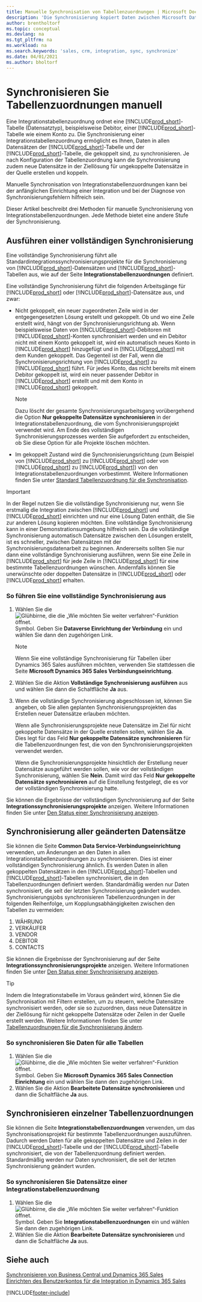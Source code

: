 ```yaml
---
title: Manuelle Synchronisation von Tabellenzuordnungen | Microsoft Docs
description: 'Die Synchronisierung kopiert Daten zwischen Microsoft Dataverse Tabellen und Business Central, um beide Systeme auf dem neuesten Stand zu halten.'
author: brentholtorf
ms.topic: conceptual
ms.devlang: na
ms.tgt_pltfrm: na
ms.workload: na
ms.search.keywords: 'sales, crm, integration, sync, synchronize'
ms.date: 04/01/2021
ms.author: bholtorf
---
```


# <a name="manually-synchronize-table-mappings" />Synchronisieren Sie Tabellenzuordnungen manuell


Eine Integrationstabellenzuordnung ordnet eine [!INCLUDE[prod_short](includes/prod_short.md)]-Tabelle (Datensatztyp), beispielsweise Debitor, einer [!INCLUDE[prod_short](includes/cds_long_md.md)]-Tabelle wie einem Konto zu. Die Synchronisierung einer Integrationstabellenzuordnung ermöglicht es Ihnen, Daten in allen Datensätzen der [!INCLUDE[prod_short](includes/prod_short.md)]-Tabelle und der [!INCLUDE[prod_short](includes/cds_long_md.md)]-Tabelle, die gekoppelt sind, zu synchronisieren. Je nach Konfiguration der Tabellenzuordnung kann die Synchronisierung zudem neue Datensätze in der Ziellösung für ungekoppelte Datensätze in der Quelle erstellen und koppeln.  

Manuelle Synchronisation von Integrationstabellenzuordnungen kann bei der anfänglichen Einrichtung einer Integration und bei der Diagnose von Synchronisierungsfehlern hilfreich sein.  

Dieser Artikel beschreibt drei Methoden für manuelle Synchronisierung von Integrationstabellenzuordnungen. Jede Methode bietet eine andere Stufe der Synchronisierung.

## <a name="run-a-full-synchronization" />Ausführen einer vollständigen Synchronisierung
Eine vollständige Synchronisierung führt alle Standardintegrationssynchronisierungsprojekte für die Synchronisierung von [!INCLUDE[prod_short](includes/prod_short.md)]-Datensätzen und [!INCLUDE[prod_short](includes/cds_long_md.md)]-Tabellen aus, wie auf der Seite **Integrationstabellenzuordnungen** definiert. 

Eine vollständige Synchronisierung führt die folgenden Arbeitsgänge für [!INCLUDE[prod_short](includes/prod_short.md)] oder [!INCLUDE[prod_short](includes/cds_long_md.md)]-Datensätze aus, und zwar:

* Nicht gekoppelt, ein neuer zugeordneten Zeile wird in der entgegengesetzten Lösung erstellt und gekoppelt.
Ob und wo eine Zeile erstellt wird, hängt von der Synchronisierungsrichtung ab. Wenn beispielsweise Daten von [!INCLUDE[prod_short](includes/prod_short.md)]-Debitoren mit [!INCLUDE[prod_short](includes/cds_long_md.md)]-Konten synchronisiert werden und ein Debitor nicht mit einem Konto gekoppelt ist, wird ein automatisch neues Konto in [!INCLUDE[prod_short](includes/cds_long_md.md)] hinzugefügt und in [!INCLUDE[prod_short](includes/prod_short.md)] mit dem Kunden gekoppelt. Das Gegenteil ist der Fall, wenn die Synchronisierungsrichtung von [!INCLUDE[prod_short](includes/cds_long_md.md)] zu [!INCLUDE[prod_short](includes/prod_short.md)] führt. Für jedes Konto, das nicht bereits mit einem Debitor gekoppelt ist, wird ein neuer passender Debitor in [!INCLUDE[prod_short](includes/prod_short.md)] erstellt und mit dem Konto in [!INCLUDE[prod_short](includes/cds_long_md.md)] gekoppelt.  

     > [!NOTE]  
     >  Dazu löscht der gesamte Synchronisierungsarbeitsgang vorübergehend die Option **Nur gekoppelte Datensätze synchronisieren** in der Integrationstabellenzuordnung, die vom Synchronisierungsprojekt verwendet wird. Am Ende des vollständigen Synchronisierungsprozesses werden Sie aufgefordert zu entscheiden, ob Sie diese Option für alle Projekte löschen möchten.  

* Im gekoppelt Zustand wird die Synchronisierungsrichtung (zum Beispiel von [!INCLUDE[prod_short](includes/prod_short.md)] zu [!INCLUDE[prod_short](includes/cds_long_md.md)] oder von [!INCLUDE[prod_short](includes/cds_long_md.md)] zu [!INCLUDE[prod_short](includes/prod_short.md)]) von den Integrationstabellenzuordnungen vorbestimmt. Weitere Informationen finden Sie unter [Standard Tabellenzuordnung für die Synchronisation](admin-synchronizing-business-central-and-sales.md#standard-table-mapping-for-synchronization).  

> [!IMPORTANT]  
>  In der Regel nutzen Sie die vollständige Synchronisierung nur, wenn Sie erstmalig die Integration zwischen [!INCLUDE[prod_short](includes/prod_short.md)] und [!INCLUDE[prod_short](includes/cds_long_md.md)] einrichten und nur eine Lösung Daten enthält, die Sie zur anderen Lösung kopieren möchten. Eine vollständige Synchronisierung kann in einer Demonstrationsumgebung hilfreich sein. Da die vollständige Synchronisierung automatisch Datensätze zwischen den Lösungen erstellt, ist es schneller, zwischen Datensätzen mit der Synchronisierungsdatenarbeit zu beginnen. Andererseits sollten Sie nur dann eine vollständige Synchronisierung ausführen, wenn Sie eine Zeile in [!INCLUDE[prod_short](includes/prod_short.md)] für jede Zeile in [!INCLUDE[prod_short](includes/cds_long_md.md)] für eine bestimmte Tabellenzuordnungen wünschen. Andernfalls können Sie unerwünschte oder doppelten Datensätze in [!INCLUDE[prod_short](includes/cds_long_md.md)] oder [!INCLUDE[prod_short](includes/prod_short.md)] erhalten.  

### <a name="to-run-a-full-synchronization" />So führen Sie eine vollständige Synchronisierung aus
1.  Wählen Sie die ![Glühbirne, die die „Wie möchten Sie weiter verfahren“-Funktion öffnet.](media/ui-search/search_small.png "Tell Me-Funktion") Symbol. Geben Sie **Dataverse Einrichtung der Verbindung** ein und wählen Sie dann den zugehörigen Link.

    > [!NOTE]
    > Wenn Sie eine vollständige Synchronisierung für Tabellen über Dynamics 365 Sales ausführen möchten, verwenden Sie stattdessen die Seite **Microsoft Dynamics 365 Sales Verbindungseinrichtung**.

2.  Wählen Sie die Aktion **Vollständige Synchronisierung ausführen** aus und wählen Sie dann die Schaltfläche **Ja** aus.  
3.  Wenn die vollständige Synchronisierung abgeschlossen ist, können Sie angeben, ob Sie allen geplanten Synchronisierungsprojekten das Erstellen neuer Datensätze erlauben möchten.  

    Wenn alle Synchronisierungsprojekte neue Datensätze im Ziel für nicht gekoppelte Datensätze in der Quelle erstellen sollen, wählen Sie **Ja**. Dies legt für das Feld **Nur gekoppelte Datensätze synchronisieren** für die Tabellenzuordnungen fest, die von den Synchronisierungsprojekten verwendet werden.  

    Wenn die Synchronisierungsprojekte hinsichtlich der Erstellung neuer Datensätze ausgeführt werden sollen, wie vor der vollständigen Synchronisierung, wählen Sie **Nein**. Damit wird das Feld **Nur gekoppelte Datensätze synchronisieren** auf die Einstellung festgelegt, die es vor der vollständigen Synchronisierung hatte.  

Sie können die Ergebnisse der vollständigen Synchronisierung auf der Seite **Integrationssynchronisierungsprojekte** anzeigen. Weitere Informationen finden Sie unter [Den Status einer Synchronisierung anzeigen](admin-how-to-view-synchronization-status.md).  

## <a name="synchronizing-all-modified-records" />Synchronisierung aller geänderten Datensätze
Sie können die Seite **Common Data Service-Verbindungseinrichtung** verwenden, um Änderungen an den Daten in allen Integrationstabellenzuordnungen zu synchronisieren. Dies ist einer vollständigen Synchronisierung ähnlich. Es werden Daten in allen gekoppelten Datensätzen in den [!INCLUDE[prod_short](includes/prod_short.md)]-Tabellen und [!INCLUDE[prod_short](includes/cds_long_md.md)]-Tabellen synchronisiert, die in den Tabellenzuordnungen definiert werden. Standardmäßig werden nur Daten synchronisiert, die seit der letzten Synchronisierung geändert wurden. Synchronisierungsjobs synchronisieren Tabellenzuordnungen in der folgenden Reihenfolge, um Kopplungsabhängigkeiten zwischen den Tabellen zu vermeiden:  

1.  WÄHRUNG  
2.  VERKÄUFER  
3.  VENDOR  
4.  DEBITOR  
5.  CONTACTS  

Sie können die Ergebnisse der Synchronisierung auf der Seite **Integrationssynchronisierungsprojekte** anzeigen. Weitere Informationen finden Sie unter [Den Status einer Synchronisierung anzeigen](admin-how-to-view-synchronization-status.md).  

> [!TIP]  
>  Indem die Integrationstabelle im Voraus geändert wird, können Sie die Synchronisation mit Filtern erstellen, um zu steuern, welche Datensätze synchronisiert werden, oder sie so zuzuordnen, dass neue Datensätze in der Ziellösung für nicht gekoppelte Datensätze oder Zeilen in der Quelle erstellt werden. Weitere Informationen finden Sie unter [Tabellenzuordnungen für die Synchronisierung ändern](admin-how-to-modify-table-mappings-for-synchronization.md).

### <a name="to-synchronize-data-for-all-tables" />So synchronisieren Sie Daten für alle Tabellen
1.  Wählen Sie die ![Glühbirne, die die „Wie möchten Sie weiter verfahren“-Funktion öffnet.](media/ui-search/search_small.png "Tell Me-Funktion") Symbol. Geben Sie **Microsoft Dynamics 365 Sales Connection Einrichtung** ein und wählen Sie dann den zugehörigen Link.
2.  Wählen Sie die Aktion **Bearbeitete Datensätze synchronisieren** und dann die Schaltfläche **Ja** aus.  

## <a name="synchronize-individual-table-mappings" />Synchronisieren einzelner Tabellenzuordnungen
Sie können die Seite **Integrationstabellenzuordnungen** verwenden, um das Synchronisationsprojekt für bestimmte Tabellenzuordnungen auszuführen. Dadurch werden Daten für alle gekoppelten Datensätze und Zeilen in der [!INCLUDE[prod_short](includes/prod_short.md)]-Tabelle und der [!INCLUDE[prod_short](includes/cds_long_md.md)]-Tabelle synchronisiert, die von der Tabellenzuordnung definiert werden. Standardmäßig werden nur Daten synchronisiert, die seit der letzten Synchronisierung geändert wurden.  

### <a name="to-synchronize-records-of-an-integration-table-mapping" />So synchronisieren Sie Datensätze einer Integrationstabellenzuordnung
1.  Wählen Sie die ![Glühbirne, die die „Wie möchten Sie weiter verfahren“-Funktion öffnet.](media/ui-search/search_small.png "Tell Me-Funktion") Symbol. Geben Sie **Integrationstabellenzuordnungen** ein und wählen Sie dann den zugehörigen Link.
2.  Wählen Sie die Aktion **Bearbeitete Datensätze synchronisieren** und dann die Schaltfläche **Ja** aus.  

## <a name="see-also" />Siehe auch
[Synchronisieren von Business Central und Dynamics 365 Sales](admin-synchronizing-business-central-and-sales.md)   
[Einrichten des Benutzerkontos für die Integration in Dynamics 365 Sales](admin-setting-up-integration-with-dynamics-sales.md)   


[!INCLUDE[footer-include](includes/footer-banner.md)]
